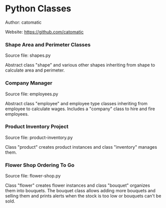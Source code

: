 # Python Classes

Author: catomatic

Website: https://github.com/catomatic

### Shape Area and Perimeter Classes

Source file: shapes.py

Abstract class "shape" and various other shapes inheriting from shape to calculate area and perimeter.

### Company Manager

Source file: employees.py

Abstract class "employee" and employee type classes inheriting from employee to calculate wages. Includes a "company" class to hire and fire employees.

### Product Inventory Project

Source file: product-inventory.py

Class "product" creates product instances and class "inventory" manages them.

### Flower Shop Ordering To Go

Source file: flower-shop.py

Class "flower" creates flower instances and class "bouquet" organizes them into bouquets. The bouquet class allows adding more bouquets and selling them and prints alerts when the stock is too low or bouquets can't be sold.